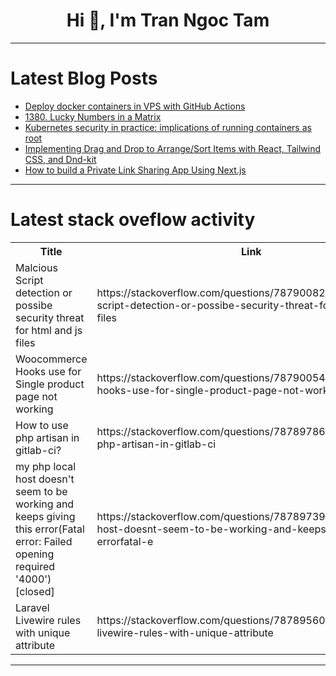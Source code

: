 <h1 align="center">Hi 👋, I'm Tran Ngoc Tam</h1>

---

# Latest Blog Posts 
<!-- BLOG-POST-LIST:START -->
- [Deploy docker containers in VPS with GitHub Actions](https://dev.to/ikurotime/deploy-docker-containers-in-vps-with-github-actions-2e28)
- [1380. Lucky Numbers in a Matrix](https://dev.to/mdarifulhaque/1380-lucky-numbers-in-a-matrix-2l11)
- [Kubernetes security in practice: implications of running containers as root](https://dev.to/wasiucionekm/kubernetes-security-in-practice-implications-of-running-containers-as-root-474n)
- [Implementing Drag and Drop to Arrange/Sort Items with React, Tailwind CSS, and Dnd-kit](https://dev.to/devwithshreyash/implementing-drag-and-drop-to-arrangesort-items-with-react-tailwind-css-and-dnd-kit-2b2f)
- [How to build a Private Link Sharing App Using Next.js](https://dev.to/priyankarpal/how-to-build-a-private-link-sharing-app-using-nextjs-nap)
<!-- BLOG-POST-LIST:END -->

---

# Latest stack oveflow activity
<table>
  <tr><th>Title</th><th>Link</th></tr>
  <!-- STACKOVERFLOW:START --><tr><td>Malcious Script detection or possibe security threat for html and js files</td><td>https://stackoverflow.com/questions/78790082/malcious-script-detection-or-possibe-security-threat-for-html-and-js-files</td></tr><tr><td>Woocommerce Hooks use for Single product page not working</td><td>https://stackoverflow.com/questions/78790054/woocommerce-hooks-use-for-single-product-page-not-working</td></tr><tr><td>How to use php artisan in gitlab-ci?</td><td>https://stackoverflow.com/questions/78789786/how-to-use-php-artisan-in-gitlab-ci</td></tr><tr><td>my php local host doesn&#39;t seem to be working and keeps giving this error&lpar;Fatal error: Failed opening required &#39;4000&#39;&rpar; [closed]</td><td>https://stackoverflow.com/questions/78789739/my-php-local-host-doesnt-seem-to-be-working-and-keeps-giving-this-errorfatal-e</td></tr><tr><td>Laravel Livewire rules with unique attribute</td><td>https://stackoverflow.com/questions/78789560/laravel-livewire-rules-with-unique-attribute</td></tr><!-- STACKOVERFLOW:END -->
</table>

---



